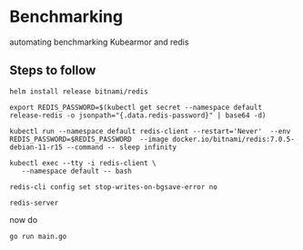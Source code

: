 # Benchmarking
automating benchmarking Kubearmor and redis 


## Steps to follow 
```
helm install release bitnami/redis
```


```
export REDIS_PASSWORD=$(kubectl get secret --namespace default release-redis -o jsonpath="{.data.redis-password}" | base64 -d)
```

```
kubectl run --namespace default redis-client --restart='Never'  --env REDIS_PASSWORD=$REDIS_PASSWORD  --image docker.io/bitnami/redis:7.0.5-debian-11-r15 --command -- sleep infinity
```

```
kubectl exec --tty -i redis-client \
   --namespace default -- bash
```

```
redis-cli config set stop-writes-on-bgsave-error no
```

```
redis-server
```

now do 
```
go run main.go
```

